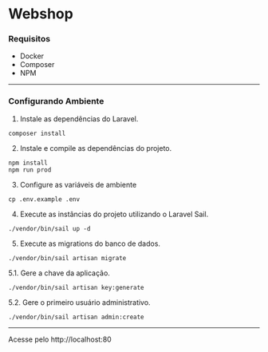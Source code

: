 # Webshop

### Requisitos
- Docker
- Composer
- NPM

---

### Configurando Ambiente

1. Instale as dependências do Laravel.
```shell
composer install
```
2. Instale e compile as dependências do projeto.
```shell
npm install
npm run prod
```
3. Configure as variáveis de ambiente
```shell
cp .env.example .env
```

4. Execute as instâncias do projeto utilizando o Laravel Sail.
```shell
./vendor/bin/sail up -d
```

5. Execute as migrations do banco de dados.
```shell
./vendor/bin/sail artisan migrate
```

5.1. Gere a chave da aplicação.
```shell
./vendor/bin/sail artisan key:generate
```

5.2. Gere o primeiro usuário administrativo.
```shell
./vendor/bin/sail artisan admin:create
```
---
Acesse pelo http://localhost:80
